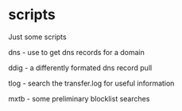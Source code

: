 # scripts
Just some scripts

dns - use to get dns records for a domain

ddig - a differently formated dns record pull

tlog - search the transfer.log for useful information

mxtb - some preliminary blocklist searches
